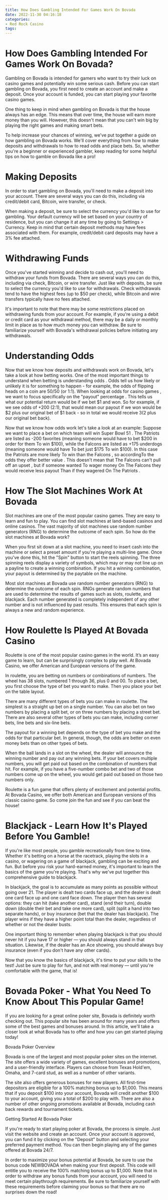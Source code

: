 ```yaml
---
title: How Does Gambling Intended For Games Work On Bovada
date: 2022-11-30 04:16:18
categories:
- Red Rock Casino
tags:
---
```



#  How Does Gambling Intended For Games Work On Bovada?

Gambling on Bovada is intended for gamers who want to try their luck on casino games and potentially win some serious cash. Before you can start gambling on Bovada, you first need to create an account and make a deposit. Once your account is funded, you can start playing your favorite casino games.

One thing to keep in mind when gambling on Bovada is that the house always has an edge. This means that over time, the house will earn more money than you will. However, this doesn't mean that you can't win big by playing the right games and making smart bets.

To help increase your chances of winning, we've put together a guide on how gambling on Bovada works. We'll cover everything from how to make deposits and withdrawals to how to read odds and place bets. So, whether you're a beginner or experienced gambler, keep reading for some helpful tips on how to gamble on Bovada like a pro!

# Making Deposits

In order to start gambling on Bovada, you'll need to make a deposit into your account. There are several ways you can do this, including via credit/debit card, Bitcoin, wire transfer, or check.

When making a deposit, be sure to select the currency you'd like to use for gambling. Your default currency will be set based on your country of residence, but you can change it at any time by going to Settings > Currency. Keep in mind that certain deposit methods may have fees associated with them. For example, credit/debit card deposits may have a 3% fee attached.

# Withdrawing Funds

Once you've started winning and decide to cash out, you'll need to withdraw your funds from Bovada. There are several ways you can do this, including via check, Bitcoin, or wire transfer. Just like with deposits, be sure to select the currency you'd like to use for withdrawals. Check withdrawals tend to have the highest fees (up to $50 per check), while Bitcoin and wire transfers typically have no fees attached.

It's important to note that there may be some restrictions placed on withdrawing funds from your account. For example, if you're using a debit or credit card as your withdrawal method, there may be a daily or monthly limit in place as to how much money you can withdraw. Be sure to familiarize yourself with Bovada's withdrawal policies before initiating any withdrawals.

# Understanding Odds


Now that we know how deposits and withdrawals work on Bovada, let's take a look at how betting works. One of the most important things to understand when betting is understanding odds . Odds tell us how likely or unlikely it is for something to happen - for example, the odds of flipping heads on a coin are 50/50 (or 1:1). When looking at odds for casino games , we want to focus specifically on the "payout" percentage . This tells us what our potential return would be if we bet $1 and won. So for example, if we see odds of +200 (2:1), that would mean our payout if we won would be $2 plus our original bet of $1 back - so in total we would receive $3 ($2 plus our original bet back).

Now that we know how odds work let's take a look at an example: Suppose we want to place a bet on which team will win Super Bowl 51 . The Patriots are listed as -200 favorites (meaning someone would have to bet $200 in order for them To win $100), while the Falcons are listed as +175 underdogs (meaning someone would have To bet just $175 To win $100). In this case the Patriots are more likely To win than the Falcons , so accordingTo the odds they offer better value . This doesn't mean that The Falcons can't pull off an upset , but if someone wanted To wager money On The Falcons they would receive less payout Than if they wagered On The Patriots .

#  How The Slot Machines Work At Bovada

Slot machines are one of the most popular casino games. They are easy to learn and fun to play. You can find slot machines at land-based casinos and online casinos. The vast majority of slot machines use random number generators (RNG) to determine the outcome of each spin. So how do the slot machines at Bovada work?

When you first sit down at a slot machine, you need to insert cash into the machine or select a preset amount if you're playing a multi-line game. Once you've done this, hit the "Spin" button to start the reels spinning. The three spinning reels display a variety of symbols, which may or may not line up on a payline to create a winning combination. If you hit a winning combination, your payout is determined by the paytable on the machine.

Most slot machines at Bovada use random number generators (RNG) to determine the outcome of each spin. RNGs generate random numbers that are used to determine the results of games such as slots, roulette, and blackjack. Each number generated is completely independent of any other number and is not influenced by past results. This ensures that each spin is always a new and random experience.

#  How Roulette Is Played At Bovada Casino

Roulette is one of the most popular casino games in the world. It’s an easy game to learn, but can be surprisingly complex to play well. At Bovada Casino, we offer American and European versions of the game.

In roulette, you are betting on numbers or combinations of numbers. The wheel has 38 slots, numbered 1 through 36, plus 0 and 00. To place a bet, you first choose the type of bet you want to make. Then you place your bet on the table layout.

There are many different types of bets you can make in roulette. The simplest is a straight up bet on a single number. You can also bet on two numbers by placing a split bet, or on three numbers by placing a street bet. There are also several other types of bets you can make, including corner bets, line bets and six-line bets.

The payout for a winning bet depends on the type of bet you make and the odds for that particular bet. In general, though, the odds are better on even money bets than on other types of bets.

When the ball lands in a slot on the wheel, the dealer will announce the winning number and pay out any winning bets. If your bet covers multiple numbers, you will get paid out based on the combination of numbers that hit. For example, if you have a five-number combo bet and two of those numbers come up on the wheel, you would get paid out based on those two numbers only.

Roulette is a fun game that offers plenty of excitement and potential profits. At Bovada Casino, we offer both American and European versions of this classic casino game. So come join the fun and see if you can beat the house!

#  Blackjack - Learn How It's Played Before You Gamble!

If you're like most people, you gamble recreationally from time to time. Whether it's betting on a horse at the racetrack, playing the slots in a casino, or wagering on a game of blackjack, gambling can be exciting and fun. But before you risk your hard-earned money, it's important to learn the basics of the game you're playing. That's why we've put together this comprehensive guide to blackjack.

In blackjack, the goal is to accumulate as many points as possible without going over 21. The player is dealt two cards face up, and the dealer is dealt one card face up and one card face down. The player then has several options: they can hit (take another card), stand (end their turn), double down (double their bet and take one more card), split (split a hand into two separate hands), or buy insurance (bet that the dealer has blackjack). The player wins if they have a higher point total than the dealer, regardless of whether or not the dealer busts.

One important thing to remember when playing blackjack is that you should never hit if you have 17 or higher — you should always stand in that situation. Likewise, if the dealer has an Ace showing, you should always buy insurance (even if you don't have any other cards).

Now that you know the basics of blackjack, it's time to put your skills to the test! Just be sure to play for fun, and not with real money — until you're comfortable with the game, that is!

#  Bovada Poker - What You Need To Know About This Popular Game!

If you are looking for a great online poker site, Bovada is definitely worth checking out. This popular site has been around for many years and offers some of the best games and bonuses around. In this article, we'll take a closer look at what Bovada has to offer and how you can get started playing today!

Bovada Poker Overview

Bovada is one of the largest and most popular poker sites on the internet. The site offers a wide variety of games, excellent bonuses and promotions, and a user-friendly interface. Players can choose from Texas Hold'em, Omaha, and 7-card stud, as well as a number of other variants.

The site also offers generous bonuses for new players. All first-time depositors are eligible for a 100% matching bonus up to $1,000. This means that if you deposit $100 into your account, Bovada will credit another $100 to your account, giving you a total of $200 to play with. There are also a number of other ongoing promotions available at Bovada, including cash back rewards and tournament tickets.

Getting Started At Bovada Poker

If you're ready to start playing poker at Bovada, the process is simple. Just visit the website and create an account. Once your account is approved, you can fund it by clicking on the "Deposit" button and selecting your preferred payment method. You can then begin playing any of the games offered at Bovada 24/7.

In order to maximize your bonus potential at Bovada, be sure to use the bonus code NEWBOVADA when making your first deposit. This code will entitle you to receive the 100% matching bonus up to $1,000. Note that in order to withdraw any bonus funds from your account, you will need to meet certain playthrough requirements. Be sure to familiarize yourself with these requirements before claiming your bonus so that there are no surprises down the road!